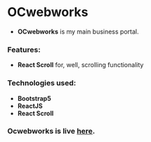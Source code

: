 # OCwebworks

- **OCwebworks** is my main business portal.

### Features:

- **React Scroll** for, well, scrolling functionality

### Technologies used:

- **Bootstrap5**
- **ReactJS**
- **React Scroll**


### Ocwebworks is live [here](http://ocwebworks.com).
